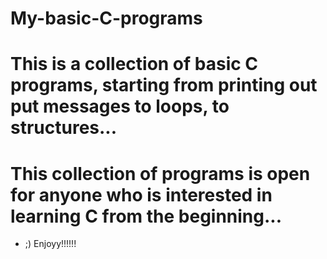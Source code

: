# My-basic-C-programs

# This is a collection of basic C programs, starting from printing out put messages to loops, to structures...
# This collection of programs is open for anyone who is interested in learning C from the beginning...
* ;) Enjoyy!!!!!!

